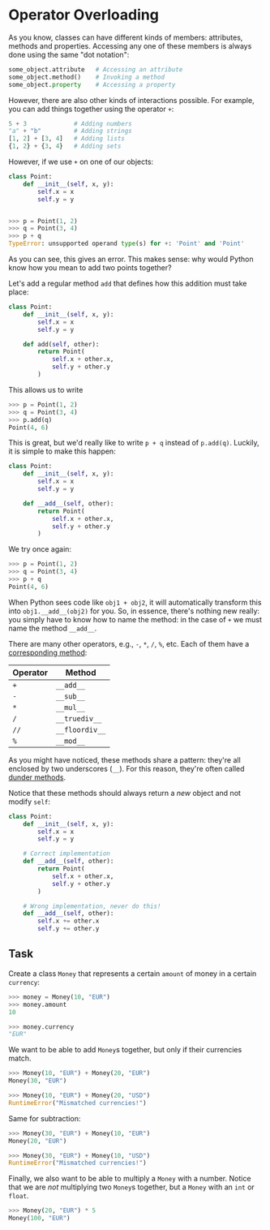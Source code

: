 # Operator Overloading

As you know, classes can have different kinds of members: attributes, methods and properties.
Accessing any one of these members is always done using the same "dot notation":

```python
some_object.attribute   # Accessing an attribute
some_object.method()    # Invoking a method
some_object.property    # Accessing a property
```

However, there are also other kinds of interactions possible.
For example, you can add things together using the operator `+`:

```python
5 + 3             # Adding numbers
"a" + "b"         # Adding strings
[1, 2] + [3, 4]   # Adding lists
{1, 2} + {3, 4}   # Adding sets
```

However, if we use `+` on one of our objects:

```python
class Point:
    def __init__(self, x, y):
        self.x = x
        self.y = y


>>> p = Point(1, 2)
>>> q = Point(3, 4)
>>> p + q
TypeError: unsupported operand type(s) for +: 'Point' and 'Point'
```

As you can see, this gives an error.
This makes sense: why would Python know how you mean to add two points together?

Let's add a regular method `add` that defines how this addition must take place:

```python
class Point:
    def __init__(self, x, y):
        self.x = x
        self.y = y

    def add(self, other):
        return Point(
            self.x + other.x,
            self.y + other.y
        )
```

This allows us to write

```python
>>> p = Point(1, 2)
>>> q = Point(3, 4)
>>> p.add(q)
Point(4, 6)
```

This is great, but we'd really like to write `p + q` instead of `p.add(q)`.
Luckily, it is simple to make this happen:

```python
class Point:
    def __init__(self, x, y):
        self.x = x
        self.y = y

    def __add__(self, other):
        return Point(
            self.x + other.x,
            self.y + other.y
        )
```

We try once again:

```python
>>> p = Point(1, 2)
>>> q = Point(3, 4)
>>> p + q
Point(4, 6)
```

When Python sees code like `obj1 + obj2`, it will automatically transform this into `obj1.__add__(obj2)` for you.
So, in essence, there's nothing new really: you simply have to know how to name the method: in the case of `+` we must name the method `__add__`.

There are many other operators, e.g., `-`, `*`, `/`, `%`, etc.
Each of them have a [corresponding method](https://docs.python.org/3/reference/datamodel.html):

|Operator|Method|
|-|-|
| `+` | `__add__` |
| `-` | `__sub__` |
| `*` | `__mul__` |
| `/` | `__truediv__` |
| `//` | `__floordiv__` |
| `%` | `__mod__` |

As you might have noticed, these methods share a pattern: they're all enclosed by two underscores (`__`).
For this reason, they're often called [dunder methods](https://wiki.python.org/moin/DunderAlias).

Notice that these methods should always return a _new_ object and not modify `self`:

```python
class Point:
    def __init__(self, x, y):
        self.x = x
        self.y = y

    # Correct implementation
    def __add__(self, other):
        return Point(
            self.x + other.x,
            self.y + other.y
        )

    # Wrong implementation, never do this!
    def __add__(self, other):
        self.x += other.x
        self.y += other.y
```

## Task

Create a class `Money` that represents a certain `amount` of money in a certain `currency`:

```python
>>> money = Money(10, "EUR")
>>> money.amount
10

>>> money.currency
"EUR"
```

We want to be able to add `Money`s together, but only if their currencies match.

```python
>>> Money(10, "EUR") + Money(20, "EUR")
Money(30, "EUR")

>>> Money(10, "EUR") + Money(20, "USD")
RuntimeError("Mismatched currencies!")
```

Same for subtraction:

```python
>>> Money(30, "EUR") + Money(10, "EUR")
Money(20, "EUR")

>>> Money(30, "EUR") + Money(10, "USD")
RuntimeError("Mismatched currencies!")
```

Finally, we also want to be able to multiply a `Money` with a number.
Notice that we are *not* multiplying two `Money`s together, but a `Money` with an `int` or `float`.

```python
>>> Money(20, "EUR") * 5
Money(100, "EUR")
```
